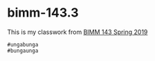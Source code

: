 # bimm-143.3

This is my classwork from [BIMM 143 Spring 2019](https://bioboot.github.io/bimm143_S19/)

```{r}
#ungabunga
#bungaunga
```
